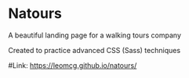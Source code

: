 # Natours
A beautiful landing page for a walking tours company

Created to practice advanced CSS (Sass) techniques

#Link:
https://leomcg.github.io/natours/
